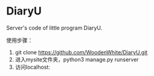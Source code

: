 # DiaryU
Server's code of little program DiaryU.

使用步骤：
1. git clone https://github.com/WoodenWhite/DiaryU.git
2. 进入mysite文件夹，python3 manage.py runserver
3. 访问localhost:
